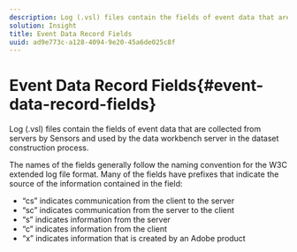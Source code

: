 ```yaml
---
description: Log (.vsl) files contain the fields of event data that are collected from servers by Sensors and used by the data workbench server in the dataset construction process.
solution: Insight
title: Event Data Record Fields
uuid: ad9e773c-a128-4094-9e20-45a6de025c8f
---
```


# Event Data Record Fields{#event-data-record-fields}

Log (.vsl) files contain the fields of event data that are collected from servers by Sensors and used by the data workbench server in the dataset construction process.

 The names of the fields generally follow the naming convention for the W3C extended log file format. Many of the fields have prefixes that indicate the source of the information contained in the field:

* “cs” indicates communication from the client to the server 
* “sc” indicates communication from the server to the client 
* “s” indicates information from the server 
* “c” indicates information from the client 
* “x” indicates information that is created by an Adobe product


